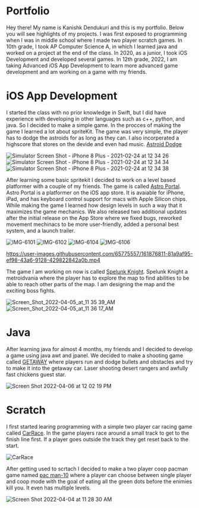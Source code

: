 # Portfolio

Hey there! My name is Kanishk Dendukuri and this is my portfolio. Below you will see highlights of my projects. I was first exposed to programming when I was in middle school where I made two player scratch games. In 10th grade, I took AP Computer Science A, in which I learned java and worked on a project at the end of the class. In 2020, as a junior, I took iOS Development and developed several games. In 12th grade, 2022, I am taking Advanced iOS App Development to learn more advanced game development and am working on a game with my friends.


# iOS App Development

I started the class with no prior knowledge in Swift, but I did have experience with developing in other languages such as c++, python, and java. So I decided to make a simple game. In the procces of making the game I learned a lot about spriteKit. The game was very simple, the player has to dodge the astroids for as long as they can. I also incorperated a highscore that stores on the devide and even had music. [Astroid Dodge](https://github.com/kanthecalc/SpaceKan)

![Simulator Screen Shot - iPhone 8 Plus - 2021-02-24 at 12 34 26](https://user-images.githubusercontent.com/65775557/161876554-7c21abb2-a564-4cb5-8054-8d2438c61d55.png)
![Simulator Screen Shot - iPhone 8 Plus - 2021-02-24 at 12 34 34](https://user-images.githubusercontent.com/65775557/161876555-7b8c6a95-9508-490b-a6d7-49e3a4e8c980.png)
![Simulator Screen Shot - iPhone 8 Plus - 2021-02-24 at 12 34 38](https://user-images.githubusercontent.com/65775557/161876556-fbd02510-a49e-4190-8e6e-f530dc6ca7b4.png)

After learning some basic spritekit I decided to work on a level based platformer with a couple of my friends. The game is called [Astro Portal](https://github.com/EPHS-iOS/Astro-Portal). Astro Portal is a platformer on the iOS app store. It is avaiable for iPhone, iPad, and has keyboard control support for macs with Apple Silicon chips. While making the game I learned how design levels in such a way that it maximizes the game mechanics. We also released two additional updates after the initial release on the App Store where we fixed bugs, reworked movement mechinacs to be more user-friendly, added a personal best system, and a launch trailer.

![IMG-6101](https://user-images.githubusercontent.com/65775557/162009218-aaa7a04e-8a42-44c3-b76c-270c71500a23.PNG)   ![IMG-6102](https://user-images.githubusercontent.com/65775557/162009230-7c89715e-e9b2-4e78-b178-b3e3aaf9f263.PNG)
![IMG-6104](https://user-images.githubusercontent.com/65775557/162009256-6baae990-2cb7-448f-b78e-bd13517ba604.PNG)   ![IMG-6106](https://user-images.githubusercontent.com/65775557/162010166-bcc96829-a96a-4932-afc1-53e8f503ebe8.PNG)

https://user-images.githubusercontent.com/65775557/161876811-81a9af95-ef98-43a6-9128-429822842a0b.mp4

The game I am working on now is called [Spelunk Knight](https://github.com/EPHS-iOS/knight). Spelunk Knight a metroidvania where the player has to explore the map to find abilities to be able to reach other parts of the map. I am designing the map and the exciting boss fights. 

![Screen_Shot_2022-04-05_at_11 35 39_AM](https://user-images.githubusercontent.com/65775557/162014070-823def8f-ba48-4d19-a219-a6c6ff90d9b8.png)   ![Screen_Shot_2022-04-05_at_11 36 17_AM](https://user-images.githubusercontent.com/65775557/162014131-a78bf502-bed6-4ce0-b140-035328e44c1c.png)



# Java

After learning java for almost 4 months, my friends and I decided to develop a game using java awt and jpanel. We decided to make a shooting game called [GETAWAY](https://github.com/EPHS-Java-2020/final-post-ap-project-2020-team-mario/) where players run and dodge bullets and obstacles and try to make it into the getaway car. Laser shooting desert rangers and awfully fast chickens guest star.

![Screen Shot 2022-04-06 at 12 02 19 PM](https://user-images.githubusercontent.com/65775557/162028715-e91c17d3-ce71-41f4-aaa5-76b5525acc98.png)



# Scratch

I first started learing programming with a simple two player car racing game called [CarRace](https://scratch.mit.edu/projects/163303345/). In the game players race around a small track to get to the finish line first. If a player goes outside the track they get reset back to the start.

![CarRace](https://user-images.githubusercontent.com/65775557/161588718-9a4a12f1-402b-458b-a553-81c672e196e4.png)

After getting used to scrtach I decided to make a two player coop pacman game named [pac man-10](https://scratch.mit.edu/projects/164566851/) where a player can choose between single player and coop mode with the goal of eating all the green dots before the enimies kill you. It even has multiple levels. 

![Screen Shot 2022-04-04 at 11 28 30 AM](https://user-images.githubusercontent.com/65775557/161589517-4d59b96a-d5c9-4692-b072-8a9967402085.png)


